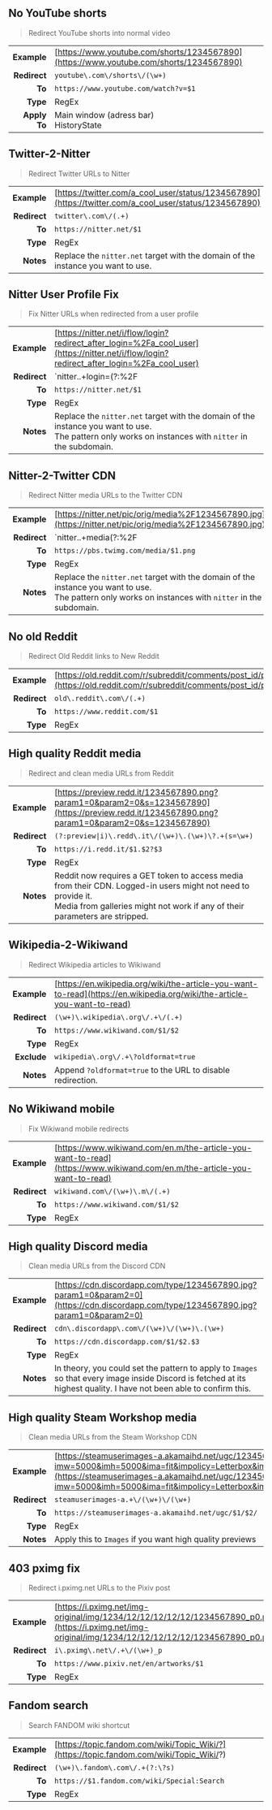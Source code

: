 ## No YouTube shorts
> Redirect YouTube shorts into normal video

|||
|-:|-
|__Example__|[https://www.youtube.com/shorts/1234567890](https://www.youtube.com/shorts/1234567890)
|__Redirect__|`youtube\.com\/shorts\/(\w+)`
|__To__|`https://www.youtube.com/watch?v=$1`
|__Type__|RegEx
|__Apply To__|Main window (adress bar) <BR> HistoryState

## Twitter-2-Nitter
> Redirect Twitter URLs to Nitter

|||
|-:|-
|__Example__|[https://twitter.com/a_cool_user/status/1234567890](https://twitter.com/a_cool_user/status/1234567890)
|__Redirect__|`twitter\.com\/(.+)`
|__To__|`https://nitter.net/$1`
|__Type__|RegEx
|__Notes__|Replace the `nitter.net` target with the domain of the instance you want to use.

## Nitter User Profile Fix
> Fix Nitter URLs when redirected from a user profile

|||
|-:|-
|__Example__|[https://nitter.net/i/flow/login?redirect_after_login=%2Fa_cool_user](https://nitter.net/i/flow/login?redirect_after_login=%2Fa_cool_user)
|__Redirect__|`nitter\..+login=(?:%2F|\/)(\w+)`
|__To__|`https://nitter.net/$1`
|__Type__|RegEx
|__Notes__|Replace the `nitter.net` target with the domain of the instance you want to use. <BR> The pattern only works on instances with `nitter` in the subdomain.

## Nitter-2-Twitter CDN
> Redirect Nitter media URLs to the Twitter CDN

|||
|-:|-
|__Example__|[https://nitter.net/pic/orig/media%2F1234567890.jpg](https://nitter.net/pic/orig/media%2F1234567890.jpg)
|__Redirect__|`nitter\..+media(?:%2F|\/)(.+)\.\w+`
|__To__|`https://pbs.twimg.com/media/$1.png`
|__Type__|RegEx
|__Notes__|Replace the `nitter.net` target with the domain of the instance you want to use. <BR> The pattern only works on instances with `nitter` in the subdomain.

## No old Reddit
> Redirect Old Reddit links to New Reddit

|||
|-:|-
|__Example__|[https://old.reddit.com/r/subreddit/comments/post_id/post_title/](https://old.reddit.com/r/subreddit/comments/post_id/post_title/)
|__Redirect__|`old\.reddit\.com\/(.+)`
|__To__|`https://www.reddit.com/$1`
|__Type__|RegEx

## High quality Reddit media
> Redirect and clean media URLs from Reddit

|||
|-:|-
|__Example__|[https://preview.redd.it/1234567890.png?param1=0&param2=0&s=1234567890](https://preview.redd.it/1234567890.png?param1=0&param2=0&s=1234567890)
|__Redirect__|`(?:preview\|i)\.redd\.it\/(\w+)\.(\w+)\?.+(s=\w+)`
|__To__|`https://i.redd.it/$1.$2?$3`
|__Type__|RegEx
|__Notes__|Reddit now requires a GET token to access media from their CDN. Logged-in users might not need to provide it. <BR> Media from galleries might not work if any of their parameters are stripped.

## Wikipedia-2-Wikiwand
> Redirect Wikipedia articles to Wikiwand

|||
|-:|-
|__Example__|[https://en.wikipedia.org/wiki/the-article-you-want-to-read](https://en.wikipedia.org/wiki/the-article-you-want-to-read)
|__Redirect__|`(\w+)\.wikipedia\.org\/.+\/(.+)`
|__To__|`https://www.wikiwand.com/$1/$2`
|__Type__|RegEx
|__Exclude__|`wikipedia\.org\/.+\?oldformat=true`
|__Notes__|Append `?oldformat=true` to the URL to disable redirection.

## No Wikiwand mobile
> Fix Wikiwand mobile redirects

|||
|-:|-
|__Example__|[https://www.wikiwand.com/en.m/the-article-you-want-to-read](https://www.wikiwand.com/en.m/the-article-you-want-to-read)
|__Redirect__|`wikiwand.com\/(\w+)\.m\/(.+)`
|__To__|`https://www.wikiwand.com/$1/$2`
|__Type__|RegEx

## High quality Discord media
> Clean media URLs from the Discord CDN

|||
|-:|-
|__Example__|[https://cdn.discordapp.com/type/1234567890.jpg?param1=0&param2=0](https://cdn.discordapp.com/type/1234567890.jpg?param1=0&param2=0)
|__Redirect__|`cdn\.discordapp\.com\/(\w+)\/(\w+)\.(\w+)`
|__To__|`https://cdn.discordapp.com/$1/$2.$3`
|__Type__|RegEx
|__Notes__|In theory, you could set the pattern to apply to `Images` so that every image inside Discord is fetched at its highest quality. I have not been able to confirm this.

## High quality Steam Workshop media
> Clean media URLs from the Steam Workshop CDN

|||
|-:|-
|__Example__|[https://steamuserimages-a.akamaihd.net/ugc/1234567890/1234567890/?imw=5000&imh=5000&ima=fit&impolicy=Letterbox&imcolor=#000000&letterbox=true](https://steamuserimages-a.akamaihd.net/ugc/1234567890/1234567890/?imw=5000&imh=5000&ima=fit&impolicy=Letterbox&imcolor=#000000&letterbox=true)
|__Redirect__|`steamuserimages-a.+\/(\w+)\/(\w+)`
|__To__|`https://steamuserimages-a.akamaihd.net/ugc/$1/$2/`
|__Type__|RegEx
|__Notes__|Apply this to `Images` if you want high quality previews

## 403 pximg fix
> Redirect i.pximg.net URLs to the Pixiv post

|||
|-:|-
|__Example__|[https://i.pximg.net/img-original/img/1234/12/12/12/12/12/1234567890_p0.png](https://i.pximg.net/img-original/img/1234/12/12/12/12/12/1234567890_p0.png)
|__Redirect__|`i\.pximg\.net\/.+\/(\w+)_p`
|__To__|`https://www.pixiv.net/en/artworks/$1`
|__Type__|RegEx

## Fandom search
> Search FANDOM wiki shortcut

|||
|-:|-
|__Example__|[https://topic.fandom.com/wiki/Topic_Wiki/?](https://topic.fandom.com/wiki/Topic_Wiki/?)
|__Redirect__|`(\w+)\.fandom\.com\/.+(?:\?s)`
|__To__|`https://$1.fandom.com/wiki/Special:Search`
|__Type__|RegEx

<!--
## Title
> Description

|||
|-:|-
|__Example__|[Example URL](Example URL)
|__Redirect__|`Pattern`
|__To__|`Target`
|__Type__|RegEx
-->
